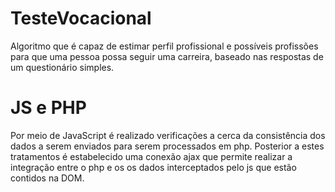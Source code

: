 # TesteVocacional
Algoritmo que é capaz de estimar perfil profissional e possíveis profissões para que uma pessoa possa seguir uma carreira, 
baseado nas respostas de um questionário simples.

# JS e PHP
Por meio de JavaScript é realizado verificações a cerca da consistência dos dados a serem enviados para serem processados em php.
Posterior a estes tratamentos é estabelecido uma conexão ajax que permite realizar a integração entre o php e os os dados interceptados pelo js 
que estão contidos na DOM.


